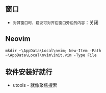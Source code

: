 ## 窗口

- `对其窗口时，建议可对齐在窗口旁边的内容`：关闭

## Neovim

```
mkdir ~\AppData\Local\nvim; New-Item -Path ~\AppData\Local\nvim\init.vim -Type File
```

## 软件安装好就行

- utools - 就像聚焦搜索

